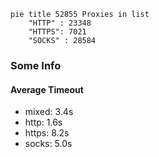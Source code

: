 
```mermaid
pie title 52855 Proxies in list
    "HTTP" : 23348
    "HTTPS": 7021
    "SOCKS" : 28584
```

### Some Info
#### Average Timeout

- mixed: 3.4s
- http: 1.6s
- https: 8.2s
- socks: 5.0s